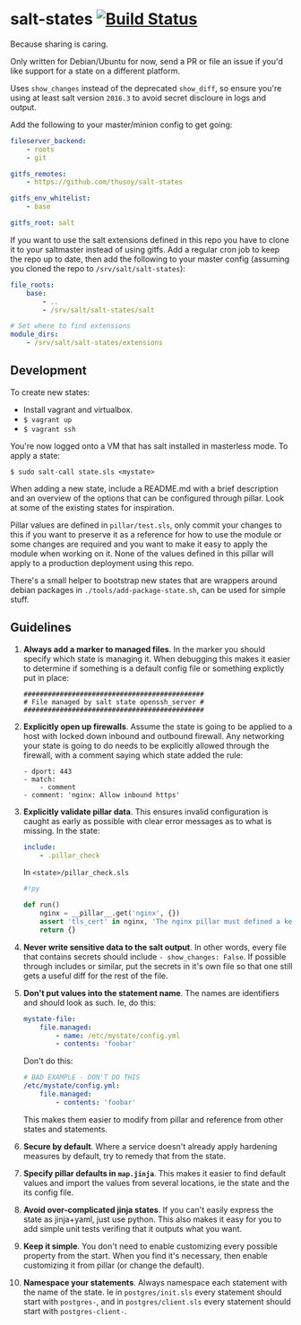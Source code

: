 # salt-states [![Build Status](https://travis-ci.org/thusoy/salt-states.svg?branch=master)](https://travis-ci.org/thusoy/salt-states)

Because sharing is caring.

Only written for Debian/Ubuntu for now, send a PR or file an issue if you'd
like support for a state on a different platform.

Uses `show_changes` instead of the deprecated `show_diff`, so ensure you're using at least salt version `2016.3` to avoid secret discloure in logs and output.

Add the following to your master/minion config to get going:

```yaml
fileserver_backend:
    - roots
    - git

gitfs_remotes:
    - https://github.com/thusoy/salt-states

gitfs_env_whitelist:
    - base

gitfs_root: salt
```

If you want to use the salt extensions defined in this repo you have to clone
it to your saltmaster instead of using gitfs. Add a regular cron job to keep the
repo up to date, then add the following to your master config (assuming you
cloned the repo to `/srv/salt/salt-states`):

```yaml
file_roots:
    base:
        - ..
        - /srv/salt/salt-states/salt

# Set where to find extensions
module_dirs:
    - /srv/salt/salt-states/extensions
```


## Development

To create new states:

* Install vagrant and virtualbox.
* `$ vagrant up`
* `$ vagrant ssh`

You're now logged onto a VM that has salt installed in masterless mode. To
apply a state:

`$ sudo salt-call state.sls <mystate>`

When adding a new state, include a README.md with a brief description and an
overview of the options that can be configured through pillar. Look at some of
the existing states for inspiration.

Pillar values are defined in `pillar/test.sls`, only commit your changes to this
if you want to preserve it as a reference for how to use the module or some
changes are required and you want to make it easy to apply the module when
working on it. None of the values defined in this pillar will apply to a
production deployment using this repo.

There's a small helper to bootstrap new states that are wrappers around debian
packages in `./tools/add-package-state.sh`, can be used for simple stuff.


## Guidelines

1) **Always add a marker to managed files**. In the marker you should specify
   which state is managing it. When debugging this makes it easier to determine
   if something is a default config file or something explictly put in place:
   ```
   #############################################
   # File managed by salt state openssh_server #
   #############################################
   ```

2) **Explicitly open up firewalls**. Assume the state is going to be applied to
   a host with locked down inbound and outbound firewall. Any networking your
   state is going to do needs to be explicitly allowed through the firewall,
   with a comment saying which state added the rule:
    ```
    - dport: 443
    - match:
        - comment
    - comment: 'nginx: Allow inbound https'
    ```

3) **Explicitly validate pillar data**. This ensures invalid configuration is
   caught as early as possible with clear error messages as to what is missing.
   In the state:
   ```yaml
   include:
       - .pillar_check
   ```
   In `<state>/pillar_check.sls`
   ```py
   #!py

   def run()
       nginx = __pillar__.get('nginx', {})
       assert 'tls_cert' in nginx, 'The nginx pillar must defined a key nginx:tls_cert'
       return {}
   ```

4) **Never write sensitive data to the salt output**. In other words, every file
   that contains secrets should include `- show_changes: False`. If possible
   through includes or similar, put the secrets in it's own file so that one
   still gets a useful diff for the rest of the file.

5) **Don't put values into the statement name**. The names are identifiers and
   should look as such. Ie, do this:
   ```yaml
   mystate-file:
       file.managed:
           - name: /etc/mystate/config.yml
           - contents: 'foobar'
   ```
   Don't do this:
   ```yaml
   # BAD EXAMPLE - DON'T DO THIS
   /etc/mystate/config.yml:
       file.managed:
           - contents: 'foobar'
   ```
   This makes them easier to modify from pillar and reference from other states
   and statements.

6) **Secure by default**. Where a service doesn't already apply hardening
   measures by default, try to remedy that from the state.

7) **Specify pillar defaults in `map.jinja`**. This makes it easier to find
   default values and import the values from several locations, ie the state
   and the its config file.

8) **Avoid over-complicated jinja states**. If you can't easily express the
   state as jinja+yaml, just use python. This also makes it easy for you to add
   simple unit tests verifing that it outputs what you want.

9) **Keep it simple**. You don't need to enable customizing every possible
   property from the start. When you find it's necessary, then enable
   customizing it from pillar (or change the default).

10) **Namespace your statements**. Always namespace each statement with the name
   of the state. Ie in `postgres/init.sls` every statement should start with
   `postgres-`, and in `postgres/client.sls` every statement should start with
   `postgres-client-`.
